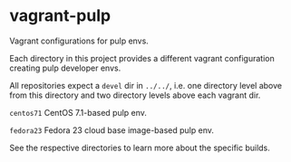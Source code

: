 vagrant-pulp
============

Vagrant configurations for pulp envs.

Each directory in this project provides a different vagrant
configuration creating pulp developer envs.

All repositories expect a `devel` dir in `../../`, i.e. one directory
level above from this directory and two directory levels above each
vagrant dir.

`centos71`
  CentOS 7.1-based pulp env.

`fedora23`
  Fedora 23 cloud base image-based pulp env.

See the respective directories to learn more about the specific
builds.
